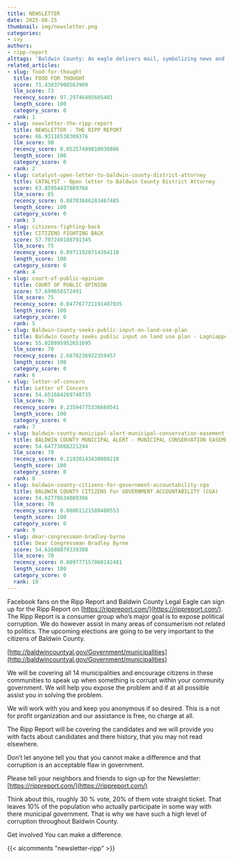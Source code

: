 ```yaml
---
title: NEWSLETTER
date: 2025-08-25
thumbnail: img/newsletter.png
categories:
- ivy
authors:
- ripp-report
alttags: 'Baldwin County: An eagle delivers mail, symbolizing news and information from The Ripp Report consumer group'
related_articles:
- slug: food-for-thought
  title: FOOD FOR THOUGHT
  score: 71.43037908563909
  llm_score: 73
  recency_score: 97.29746405665401
  length_score: 100
  category_score: 0
  rank: 1
- slug: newsletter-the-ripp-report
  title: NEWSLETTER - THE RIPP REPORT
  score: 66.93116538309376
  llm_score: 90
  recency_score: 0.05257499010930886
  length_score: 100
  category_score: 0
  rank: 2
- slug: catalyst-open-letter-to-baldwin-county-district-attorney
  title: CATALYST - Open letter to Baldwin County District Attorney
  score: 63.85954437889766
  llm_score: 85
  recency_score: 0.08703846283467485
  length_score: 100
  category_score: 0
  rank: 3
- slug: citizens-fighting-back
  title: CITIZENS FIGHTING BACK
  score: 57.707249108791345
  llm_score: 75
  recency_score: 0.09711920714364118
  length_score: 100
  category_score: 0
  rank: 4
- slug: court-of-public-opinion
  title: COURT OF PUBLIC OPINION
  score: 57.699656572491
  llm_score: 75
  recency_score: 0.047767721191407035
  length_score: 100
  category_score: 0
  rank: 5
- slug: Baldwin-County-seeks-public-input-on-land-use-plan
  title: Baldwin County seeks public input on land use plan - Lagniappe
  score: 55.028895952651695
  llm_score: 70
  recency_score: 2.6878236922359457
  length_score: 100
  category_score: 0
  rank: 6
- slug: letter-of-concern
  title: Letter of Concern
  score: 54.651684269748735
  llm_score: 70
  recency_score: 0.23594775336668541
  length_score: 100
  category_score: 0
  rank: 7
- slug: baldwin-county-municipal-alert-municipal-conservation-easement
  title: BALDWIN COUNTY MUNICIPAL ALERT - MUNICIPAL CONSERVATION EASEMENT
  score: 54.64773868221244
  llm_score: 70
  recency_score: 0.21030143438080218
  length_score: 100
  category_score: 0
  rank: 8
- slug: baldwin-county-citizens-for-government-accountability-cga
  title: BALDWIN COUNTY CITIZENS For GOVERNMENT ACCOUNTABILITY (CGA)
  score: 54.62778634089306
  llm_score: 70
  recency_score: 0.08061121580480553
  length_score: 100
  category_score: 0
  rank: 9
- slug: dear-congressman-bradley-byrne
  title: Dear Congressman Bradley Byrne
  score: 54.61688879339388
  llm_score: 70
  recency_score: 0.009777157060142481
  length_score: 100
  category_score: 0
  rank: 10
---
```

Facebook fans on the Ripp Report and Baldwin County Legal Eagle can sign up for the Ripp Report on [https://rippreport.com/](https://rippreport.com/). The Ripp Report is a consumer group who’s major goal is to expose political corruption. We do however assist in many areas of consumerism not related to politics. The upcoming elections are going to be very important to the citizens of Baldwin County.

[http://baldwincountyal.gov/Government/municipalities](http://baldwincountyal.gov/Government/municipalities)

We will be covering all 14 municipalities and encourage citizens in these communities to speak up when something is corrupt within your community government. We will help you expose the problem and if at all possible assist you in solving the problem.

We will work with you and keep you anonymous if so desired. This is a not for profit organization and our assistance is free, no charge at all.

The Ripp Report will be covering the candidates and we will provide you with facts about candidates and there history, that you may not read elsewhere.

Don’t let anyone tell you that you cannot make a difference and that corruption is an acceptable flaw in government.

Please tell your neighbors and friends to sign up for the Newsletter: [https://rippreport.com/](https://rippreport.com/)

Think about this, roughly 30 % vote, 20% of them vote straight ticket. That leaves 10% of the population who actually participate in some way with there municipal government. That is why we have such a high level of corruption throughout Baldwin County.

Get involved You can make a difference.

{{< aicomments "newsletter-ripp" >}}
